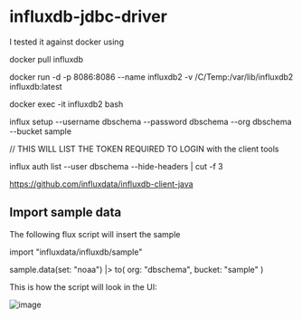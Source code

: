 # influxdb-jdbc-driver

I tested it against docker using

docker pull influxdb

docker run -d -p 8086:8086 --name influxdb2 -v /C/Temp:/var/lib/influxdb2 influxdb:latest

docker exec -it influxdb2 bash

influx setup --username dbschema --password dbschema --org dbschema --bucket sample

// THIS WILL LIST THE TOKEN REQUIRED TO LOGIN with the client tools

influx auth list --user dbschema --hide-headers | cut -f 3


https://github.com/influxdata/influxdb-client-java


## Import sample data

The following flux script will insert the sample 

import "influxdata/influxdb/sample"

sample.data(set: "noaa")
  |> to(
      org: "dbschema",
      bucket: "sample"
  )
  
  This is how the script will look in the UI:
  
  ![image](https://user-images.githubusercontent.com/7541023/146947692-f5a709f0-8ecf-41e4-98b1-b3d4aab9a8c3.png)



